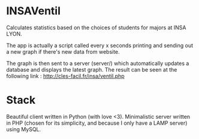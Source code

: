 # INSAVentil
Calculates statistics based on the choices of students for majors at INSA LYON.

The app is actually a script called every x seconds printing and sending out a new graph if there's new data from website.

The graph is then sent to a server (server/) which automatically updates a database and displays the latest graph.
The result can be seen at the following link : http://cles-facil.fr/insa/ventil.php

# Stack
Beautiful client written in Python (with love <3).
Minimalistic server written in PHP (chosen for its simplicity, and because I only have a LAMP server) using MySQL.

